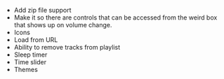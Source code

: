 - Add zip file support
- Make it so there are controls that can be accessed from the weird box that shows up on volume change.
- Icons
- Load from URL
- Ability to remove tracks from playlist
- Sleep timer
- Time slider
- Themes
